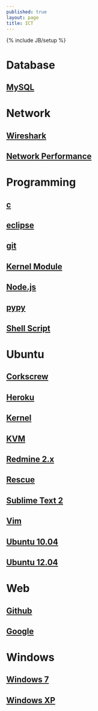 ```yaml
---
published: true
layout: page
title: ICT
---
```


{% include JB/setup %}

# Database

## [MySQL](/database/mysql)

# Network

## [Wireshark](/network/wireshark)
## [Network Performance](/network/performance)

# Programming

## [c](/programming/c)
## [eclipse](/programming/eclipse)
## [git](/programming/git)
## [Kernel Module](/programming/kernel-module)
## [Node.js](/programming/nodejs)
## [pypy](/programming/pypy)
## [Shell Script](/programming/shell-script)

# Ubuntu

## [Corkscrew](/ubuntu/corkscrew)
## [Heroku](/ubuntu/heroku)
## [Kernel](/ubuntu/kernel)
## [KVM](/ubuntu/kvm)
## [Redmine 2.x](/ubuntu/redmine)
## [Rescue](/ubuntu/rescue)
## [Sublime Text 2](/ubuntu/sublime-text)
## [Vim](/ubuntu/vim)
## [Ubuntu 10.04](/ubuntu/ubuntu-10.04)
## [Ubuntu 12.04](/ubuntu/ubuntu-12.04)

# Web

## [Github](/web/github)
## [Google](/web/google)

# Windows

## [Windows 7](/windows/win7)
## [Windows XP](/windows/winxp)